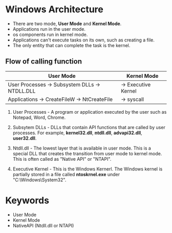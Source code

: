 # Windows Architecture

- There are two mode, **User Mode** and **Kernel Mode**.
- Applications run in the user mode.
- os components run in kernel mode.
- Applications can't execute tasks on its own, such as creating a file.
- The only entity that can complete the task is the kernel.

## Flow of calling function

| User Mode | Kernel Mode|
|-----------|------------|
| User Processes -> Subsystem DLLs -> NTDLL.DLL | -> Executive Kernel |
| Applications -> CreateFileW -> NtCreateFile | -> syscall |

1. User Processes - A program or application executed by the user such as Notepad, Word, Chrome.

2. Subsytem DLLs - DLLs that contain API functions that are called by user processes. For example, **kernel32.dll**, **ntdll.dll**, **advapi32.dll**, **user32.dll**.

3. Ntdll.dll - The lowest layer that is available in user mode. This is a special DLL that creates the transition from user mode to kernel mode. This is often called as "Native API" or "NTAPI".

4. Executive Kernel - This is the Windows Kernerl. The Windows kernel is partially stored in a file called **ntoskrnel.exe** under "C:\Windows\System32".

# Keywords

- User Mode
- Kernel Mode
- NativeAPI (Ntdll.dll or NTAPI)
